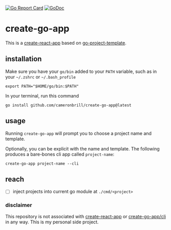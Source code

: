 [![Go Report Card](https://goreportcard.com/badge/github.com/cameronbrill/create-go-app)](https://goreportcard.com/report/github.com/cameronbrill/create-go-app)
[![GoDoc](https://godoc.org/github.com/cameronbrill/create-go-app?status.svg)](https://godoc.org/github.com/cameronbrill/create-go-app)

# create-go-app

This is a [create-react-app](https://github.com/facebook/create-react-app) based on [go-project-template](https://github.com/cameronbrill/go-project-template).

## installation

Make sure you have your `go/bin` added to your `PATH` variable, such as in your `~/.zshrc` or `~/.bash_profile`

```
export PATH="$HOME/go/bin:$PATH"
```

In your terminal, run this command

```
go install github.com/cameronbrill/create-go-app@latest
```

## usage

Running `create-go-app` will prompt you to choose a project name and template.

Optionally, you can be explicit with the name and template. The following produces a bare-bones cli app called `project-name`:

```
create-go-app project-name --cli
```

## reach

- [ ] inject projects into current go module at `./cmd/<project>`


### disclaimer

This repository is not associated with [create-react-app](https://github.com/facebook/create-react-app) or [create-go-app/cli](https://github.com/create-go-app/cli) in any way. This is my personal side project.
